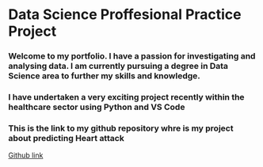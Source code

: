 # Data Science Proffesional Practice Project

### Welcome to my portfolio. I have a passion for investigating and analysing data. I am currently pursuing a degree in Data Science area to further my skills and knowledge.
### I have undertaken a very exciting project recently within the healthcare sector using Python and VS Code






### This is the link to my github repository whre is my project about predicting Heart attack 
[Github link](https://github.com/orionmc/dspp_s2/blob/main/Interactive%20-%20Python-0.py.ipynb)


